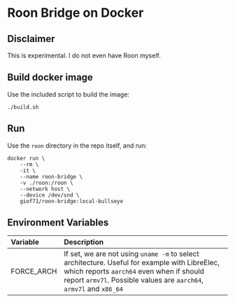 # Roon Bridge on Docker

## Disclaimer

This is experimental. I do not even have Roon myself.  

## Build docker image

Use the included script to build the image:

`./build.sh`

## Run

Use the `roon` directory in the repo itself, and run:

```
docker run \
    --rm \
    -it \
    --name roon-bridge \
    -v ./roon:/roon \
    --network host \
    --device /dev/snd \
    giof71/roon-bridge:local-bullseye
```

## Environment Variables

Variable|Description
:---|:---
FORCE_ARCH|If set, we are not using `uname -m` to select architecture. Useful for example with LibreElec, which reports `aarch64` even when if should report `armv7l`. Possible values are `aarch64`, `armv7l` and `x86_64`